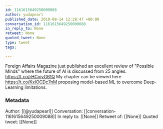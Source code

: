 ```yaml
---
id: 1161615649250009088
author: yudapearl
published_date: 2019-08-14 12:28:47 +00:00
conversation_id: 1161615649250009088
in_reply_to: None
retweet: None
quoted_tweet: None
type: tweet
tags:

---
```


Foreign Affairs Magazine just published an excellent 
review of "Possible Minds" where the future of AI is discussed from 25 angles. 
https://t.co/rHCnjvG61Q
My chapter can be viewed here https://t.co/KxIOCDc7nM 
proposing model-based ML to overcome Deep-Learning limitations.

### Metadata

Author: [[@yudapearl]]
Conversation: [[conversation-1161615649250009088]]
In reply to: [[None]]
Retweet of: [[None]]
Quoted tweet: [[None]]

